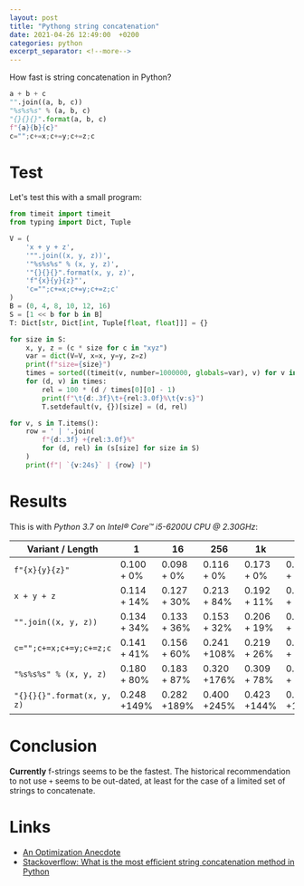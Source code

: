 ```yaml
---
layout: post
title: "Pythong string concatenation"
date: 2021-04-26 12:49:00  +0200
categories: python
excerpt_separator: <!--more-->
---
```


How fast is string concatenation in Python?

```python
a + b + c
"".join((a, b, c))
"%s%s%s" % (a, b, c)
"{}{}{}".format(a, b, c)
f"{a}{b}{c}"
c="";c+=x;c+=y;c+=z;c
```

<!--more-->

Test
====

Let's test this with a small program:

```python
from timeit import timeit
from typing import Dict, Tuple

V = (
    'x + y + z',
    '"".join((x, y, z))',
    '"%s%s%s" % (x, y, z)',
    '"{}{}{}".format(x, y, z)',
    'f"{x}{y}{z}"',
    'c="";c+=x;c+=y;c+=z;c'
)
B = (0, 4, 8, 10, 12, 16)
S = [1 << b for b in B]
T: Dict[str, Dict[int, Tuple[float, float]]] = {}

for size in S:
    x, y, z = (c * size for c in "xyz")
    var = dict(V=V, x=x, y=y, z=z)
    print(f"size={size}")
    times = sorted((timeit(v, number=1000000, globals=var), v) for v in V)
    for (d, v) in times:
        rel = 100 * (d / times[0][0] - 1)
        print(f"\t{d:.3f}\t+{rel:3.0f}%\t{v:s}")
        T.setdefault(v, {})[size] = (d, rel)

for v, s in T.items():
    row = ' | '.join(
        f"{d:.3f} +{rel:3.0f}%"
        for (d, rel) in (s[size] for size in S)
    )
    print(f"| `{v:24s}` | {row} |")
```

Results
=======

This is with *Python 3.7* on *Intel® Core™ i5-6200U CPU @ 2.30GHz*:

| Variant / Length           |           1 |          16 |         256 |          1k |          4k |         64k |
|----------------------------|-------------|-------------|-------------|-------------|-------------|-------------|
| `f"{x}{y}{z}"            ` | 0.100 +  0% | 0.098 +  0% | 0.116 +  0% | 0.173 +  0% | 0.323 +  0% | 6.964 +  0% |
| `x + y + z               ` | 0.114 + 14% | 0.127 + 30% | 0.213 + 84% | 0.192 + 11% | 0.332 +  3% | 7.023 +  1% |
| `"".join((x, y, z))      ` | 0.134 + 34% | 0.133 + 36% | 0.153 + 32% | 0.206 + 19% | 0.414 + 28% | 7.037 +  1% |
| `c="";c+=x;c+=y;c+=z;c   ` | 0.141 + 41% | 0.156 + 60% | 0.241 +108% | 0.219 + 26% | 0.396 + 23% | 6.943 +  0% |
| `"%s%s%s" % (x, y, z)    ` | 0.180 + 80% | 0.183 + 87% | 0.320 +176% | 0.309 + 78% | 0.529 + 64% | 7.097 +  2% |
| `"{}{}{}".format(x, y, z)` | 0.248 +149% | 0.282 +189% | 0.400 +245% | 0.423 +144% | 0.646 +100% | 7.305 +  5% |


Conclusion
==========

**Currently** f-strings seems to be the fastest.
The historical recommendation to not use `+` seems to be out-dated, at least for the case of a limited set of strings to concatenate.

Links
=====

* [An Optimization Anecdote](https://www.python.org/doc/essays/list2str/)
* [Stackoverflow: What is the most efficient string concatenation method in Python](https://stackoverflow.com/questions/1316887/what-is-the-most-efficient-string-concatenation-method-in-python)
